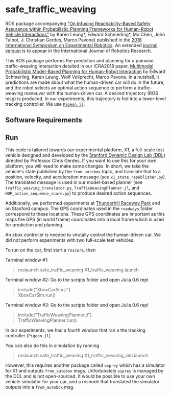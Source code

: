 # safe_traffic_weaving

ROS package accompanying ["On Infusing Reachability-Based Safety Assurance within Probabilistic Planning Frameworks for Human-Robot Vehicle Interactions"](http://asl.stanford.edu/wp-content/papercite-data/pdf/Leung.Schmerling.Chen.ea.ISER18.pdf) by Karen Leung\*, Edward Schmerling\*, Mo Chen, John Talbot, J. Christian Gerdes, Marco Pavone) published in the [2018 International Symposium on Experimental Robotics](http://www.iser2018.org/). An extended [journal version](http://asl.stanford.edu/wp-content/papercite-data/pdf/Leung.Schmerling.ea.IJRR19.pdf) is to appear in the International Journal of Robotics Research. 

This ROS package performs the prediction and planning for a pairwise traffic-weaving interaction detailed in our ICRA2018 paper, [Multimodal Probabilistic Model-Based Planning for Human-Robot Interaction](http://asl.stanford.edu/wp-content/papercite-data/pdf/Schmerling.Leung.Vollprecht.Pavone.ICRA18.pdf) by Edward Schmerling, Karen Leung, Wolf Vollprecht, Marco Pavone. In a nutshell, it predictions are made about what the human-driven car will do in the future, and the robot selects an optimal action sequence to perform a traffic-weaving maneuver with the human-driven car. A desired trajectory (ROS msg) is produced. In our experiments, this trajectory is fed into a lower-level tracking controller. We use [`Pigeon.jl`](https://github.com/StanfordASL/Pigeon.jl).

## Software Requirements


## Run
This code is tailored towards our experimental platform, X1, a full-scale test vehicle designed and developed by the [Stanford Dynamic Design Lab (DDL)](https://dynamicdesignlab.sites.stanford.edu/) directed by Professor Chris Gerdes. If you want to use this for your own platform, you will need to make some changes. In short, we take the vehicle's state published by the `from_autobox` topic, and translate that to a position, velocity, and acceleration message (see `x1_state_republisher.py`). The translated message is used in our model-based planner (see `traffic_weaving_translator.py`, `TrafficWeavingPlanner.jl`, and `HOP_action_sequence_score.py`) to produce desired action sequences.

Additionally, we performed experiments at [Thunderhill Raceway Park](https://www.thunderhill.com/) and on Stanford campus. The GPS coordinates used in the `roadways` folder correspond to these locations. These GPS coordinates are important as this maps the GPS (in world frame) coordinates into a local frame which is used for prediction and planning.

An xbox controller is needed to virutally control the human-driven car. We did not perform experiments with two full-scale test vehicles. 

To run on the car, first start a `roscore`, then

Terminal window #1: 

> roslaunch safe_traffic_weaving X1_traffic_weaving.launch

Terminal window #2: Go to the scripts folder and open Julia 0.6 repl
> include("XboxCarSim.jl")\
> XboxCarSim.run()


Terminal window #3: Go to the scripts folder and open Julia 0.6 repl
> include("TrafficWeavingPlanner.jl")\
> TrafficWeavingPlanner.run()

In our experiments, we had a fourth window that ran a the tracking controller (`Pigeon.jl`).


You can also do this in simulation by running 
> roslaunch safe_traffic_weaving X1_traffic_weaving_sim.launch

However, this requires another package called `osprey` which has a simulator for X1 and outputs `from_autobox` msgs. Unfortunately `osprey` is managed by the DDL and is not open-sourced. It would be possible to use your own vehicle simulator for your car, and a rosnode that translated the simulator outputs into a `from_autobox` msg.
